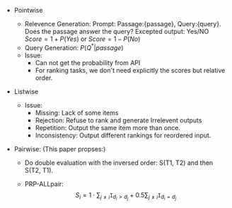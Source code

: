 - Pointwise
    - Relevence Generation: 
    Prompt:
    Passage:{passage}, Query:{query}. Does the passage answer the query?
    Excepted output:
    Yes/NO
    $Score = 1 + P(Yes)$ or $Score = 1 - P(No)$
    - Query Generation: $P(Q^*|passage)$
    - Issue:
        - Can not get the probability from API
        - For ranking tasks, we don't need explicitly the scores but relative order.
    
- Listwise
    - Issue:
        - Missing: Lack of some items
        - Rejection: Refuse to rank and generate Irrelevent outputs
        - Repetition: Output the same item more than once.
        - Inconsistency: Output different rankings for reordered input.
    
- Pairwise: (This paper propses:)
    - Do double evaluation with the inversed order: S(T1, T2) and then S(T2, T1).
    
    - PRP-ALLpair: $$S_i = 1\cdot \sum_{j\neq i}\texttt{I}_{d_i\gt d_j}+0.5\sum_{j\neq i}\texttt{I}_{d_i=d_j}$$
    
      